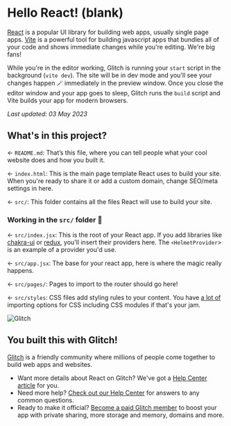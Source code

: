 # Hello React! (blank)

[React](https://reactjs.org/) is a popular UI library for building web apps, usually single page apps. [Vite](https://vitejs.dev/) is a powerful tool for building javascript apps that bundles all of your code and shows immediate changes while you're editing. We're big fans!

While you're in the editor working, Glitch is running your `start` script in the background (`vite dev`). The site will be in dev mode and you'll see your changes happen 🪄 immediately in the preview window. Once you close the editor window and your app goes to sleep, Glitch runs the `build` script and Vite builds your app for modern browsers.

_Last updated: 03 May 2023_

## What's in this project?

← `README.md`: That’s this file, where you can tell people what your cool website does and how you built it.

← `index.html`: This is the main page template React uses to build your site. When you're ready to share it or add a custom domain, change SEO/meta settings in here.

← `src/`: This folder contains all the files React will use to build your site.

### Working in the `src/` folder 📁

← `src/index.jsx`: This is the root of your React app. If you add libraries like [chakra-ui](https://chakra-ui.com) or [redux](https://react-redux.js.org), you'll insert their providers here. The `<HelmetProvider`> is an example of a provider you'd use.

← `src/app.jsx`: The base for your react app, here is where the magic really happens.

← `src/pages/`: Pages to import to the router should go here!

← `src/styles`: CSS files add styling rules to your content. You have [a lot of](https://vitejs.dev/guide/features.html#css) importing options for CSS including CSS modules if that's your jam.

![Glitch](https://cdn.glitch.com/a9975ea6-8949-4bab-addb-8a95021dc2da%2FLogo_Color.svg?v=1602781328576)

## You built this with Glitch!

[Glitch](https://glitch.com) is a friendly community where millions of people come together to build web apps and websites.

- Want more details about React on Glitch? We've got a [Help Center article](https://help.glitch.com/kb/article/112) for you.
- Need more help? [Check out our Help Center](https://help.glitch.com/) for answers to any common questions.
- Ready to make it official? [Become a paid Glitch member](https://glitch.com/pricing) to boost your app with private sharing, more storage and memory, domains and more.
